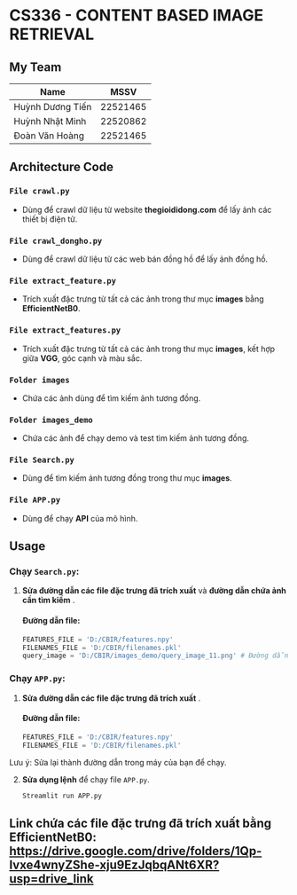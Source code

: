 # CS336 - CONTENT BASED IMAGE RETRIEVAL

## My Team
| Name               | MSSV        |
|--------------------|-------------|
| Huỳnh Dương Tiến   | 22521465    |
| Huỳnh Nhật Minh    | 22520862    |
| Đoàn Văn Hoàng     | 22521465    |

## Architecture Code

### `File crawl.py`
- Dùng để crawl dữ liệu từ website **thegioididong.com** để lấy ảnh các thiết bị điện tử.

### `File crawl_dongho.py`
- Dùng để crawl dữ liệu từ các web bán đồng hồ để lấy ảnh đồng hồ.

### `File extract_feature.py`
- Trích xuất đặc trưng từ tất cả các ảnh trong thư mục **images** bằng **EfficientNetB0**.

### `File extract_features.py`
- Trích xuất đặc trưng từ tất cả các ảnh trong thư mục **images**, kết hợp giữa **VGG**, góc cạnh và màu sắc.

### `Folder images`
- Chứa các ảnh dùng để tìm kiếm ảnh tương đồng.

### `Folder images_demo`
- Chứa các ảnh để chạy demo và test tìm kiếm ảnh tương đồng.

### `File Search.py`
- Dùng để tìm kiếm ảnh tương đồng trong thư mục **images**.

### `File APP.py`
- Dùng để chạy **API** của mô hình.

## Usage

### Chạy `Search.py`:
1. **Sửa đường dẫn các file đặc trưng đã trích xuất** và **đường dẫn chứa ảnh cần tìm kiếm** .
   
   #### Đường dẫn file:
   ```python
   FEATURES_FILE = 'D:/CBIR/features.npy'
   FILENAMES_FILE = 'D:/CBIR/filenames.pkl'
   query_image = 'D:/CBIR/images_demo/query_image_11.png' # Đường dẫn của ảnh cần tìm kiếm
### Chạy `APP.py`:
1. **Sửa đường dẫn các file đặc trưng đã trích xuất**  .
   
   #### Đường dẫn file:
   ```python
   FEATURES_FILE = 'D:/CBIR/features.npy'
   FILENAMES_FILE = 'D:/CBIR/filenames.pkl'
Lưu ý: Sửa lại thành đường dẫn trong máy của bạn để chạy.

2. **Sửa dụng lệnh**  để chạy file `APP.py`.
   ```python
   Streamlit run APP.py
## Link chứa các file đặc trưng đã trích xuất bằng EfficientNetB0: https://drive.google.com/drive/folders/1Qp-Ivxe4wnyZShe-xju9EzJqbqANt6XR?usp=drive_link
